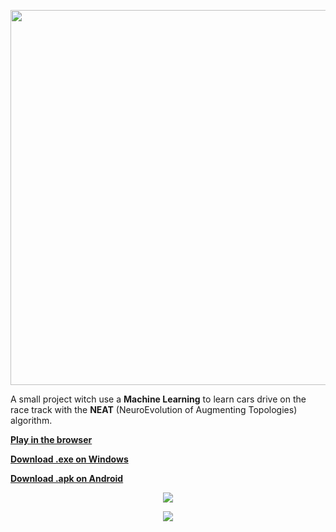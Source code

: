 <p align="center">
  <img src="https://i.imgur.com/iOVOmlZ.png" width="600px">
</p>

A small project witch use a **Machine Learning** to learn cars drive on the race track with the **NEAT** (NeuroEvolution of Augmenting Topologies) algorithm.


<a href="https://oxygenium.itch.io/neat-race"><b>Play in the browser</b></a>

<a href="https://drive.google.com/open?id=14bXN1-6YP3uyFFhj_9cJ5WkJUW_go75S"><b>Download .exe on Windows</b></a>

<a href="https://drive.google.com/open?id=1HxcPSNCJoRlIom44Dg0OLLwoTzglH6Zc"><b>Download .apk on Android</b></a>




<p align="center">
  <img src="https://i.imgur.com/uIaTosx.png">
</p>

<p align="center">
  <img src="https://i.imgur.com/957NlJm.png">
</p>
